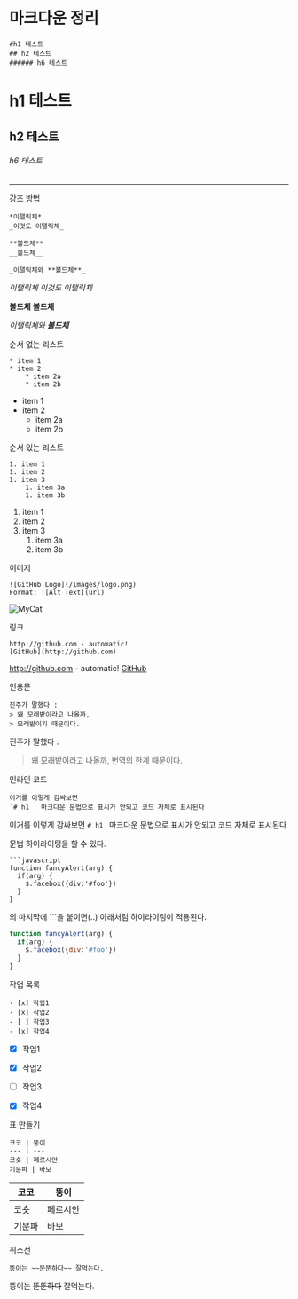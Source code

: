 # 마크다운 정리

```
#h1 테스트
## h2 테스트
###### h6 테스트
```
# h1 테스트
## h2 테스트
###### h6 테스트

****

강조 방법
```
*이탤릭체*
_이것도 이탤릭체_

**볼드체**
__볼드체__

_이탤릭체와 **볼드체**_
```
*이탤릭체*
_이것도 이탤릭체_

**볼드체**
__볼드체__

_이탤릭체와 **볼드체**_


순서 없는 리스트
```
* item 1
* item 2
    * item 2a
    * item 2b
```
* item 1
* item 2
    * item 2a
    * item 2b


순서 있는 리스트
```
1. item 1
1. item 2
1. item 3
    1. item 3a
    1. item 3b
```    
1. item 1
1. item 2
1. item 3
    1. item 3a
    1. item 3b

이미지

```
![GitHub Logo](/images/logo.png)
Format: ![Alt Text](url)
```
![MyCat](https://avatars0.githubusercontent.com/u/42496890?s=460&v=4)


링크
```
http://github.com - automatic!
[GitHub](http://github.com)
```
http://github.com - automatic!
[GitHub](http://github.com)


인용문
```
진주가 말했다 : 
> 왜 모래밭이라고 나올까,
> 모래밭이기 때문이다.
```
진주가 말했다 : 
> 왜 모래밭이라고 나올까,
> 번역의 한계 때문이다.


인라인 코드

```
이거를 이렇게 감싸보면
`# h1 ` 마크다운 문법으로 표시가 안되고 코드 자체로 표시된다
```
이거를 이렇게 감싸보면
`# h1 ` 마크다운 문법으로 표시가 안되고 코드 자체로 표시된다





문법 하이라이팅을 할 수 있다.
```
```javascript
function fancyAlert(arg) {
  if(arg) {
    $.facebox({div:'#foo'})
  }
}
```
의 마지막에 ```을 붙이면(..) 아래처럼 하이라이팅이 적용된다.

```javascript
function fancyAlert(arg) {
  if(arg) {
    $.facebox({div:'#foo'})
  }
}
```

작업 목록
```
- [x] 작업1
- [x] 작업2
- [ ] 작업3
- [x] 작업4
```
- [x] 작업1
- [x] 작업2
- [ ] 작업3
- [x] 작업4


표 만들기
```
코코 | 뚱이
--- | ---
코숏 | 페르시안
기분파 | 바보
```
코코 | 뚱이
--- | ---
코숏 | 페르시안
기분파 | 바보


취소선

```
뚱이는 ~~뚠뚠하다~~ 잘먹는다.
```
뚱이는 ~~뚠뚠하다~~ 잘먹는다.
